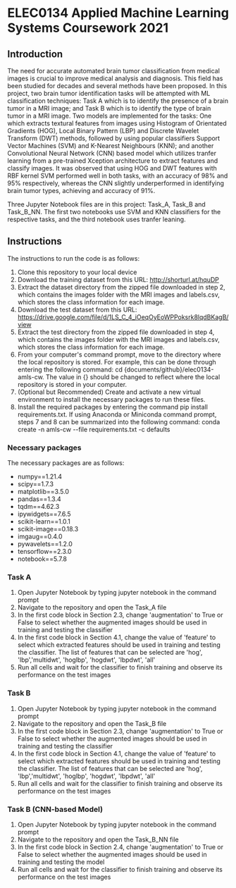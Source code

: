 # ELEC0134 Applied Machine Learning Systems Coursework 2021

## Introduction
The need for accurate automated brain tumor classification from medical images is crucial to improve medical analysis and diagnosis. This field has been studied for decades and several methods have been proposed. In this project, two brain tumor identification tasks will be attempted with ML classification techniques: Task A which is to identify the presence of a brain tumor in a MRI image; and Task B which is to identify the type of brain tumor in a MRI image. Two models are implemented for the tasks: One which extracts textural features from images using Histogram of Orientated Gradients (HOG), Local Binary Pattern (LBP) and Discrete Wavelet Transform (DWT)  methods, followed by using popular classifiers Support Vector Machines (SVM) and K-Nearest Neighbours (KNN); and another Convolutional Neural Network (CNN) based model which utilizes tranfer learning from a pre-trained Xception architecture to extract features and classify images. It was observed that using HOG and DWT features with RBF kernel SVM performed well in both tasks, with an accuracy of 98% and 95% respectively, whereas the CNN slightly underperformed in identifying brain tumor types, achieving and accuracy of 91%.

Three Jupyter Notebook files are in this project: Task_A, Task_B and Task_B_NN. The first two notebooks use SVM and KNN classifiers for the respective tasks, and the third notebook uses tranfer leaning.

## Instructions
The instructions to run the code is as follows:
1. Clone this repository to your local device
2. Download the training dataset from this URL: http://shorturl.at/hquDP
3. Extract the dataset directory from the zipped file downloaded in step 2, which contains the images folder with the MRI images and labels.csv, which stores the class information for each image.
4. Download the test dataset from this URL: https://drive.google.com/file/d/1LS_C_4_iOeqOyEoWPPoksrk8lqdBKagB/view
5. Extract the test directory from the zipped file downloaded in step 4, which contains the images folder with the MRI images and labels.csv, which stores the class information for each image.
6. From your computer's command prompt, move to the directory where the local repository is stored. For example, this can be done through entering the following command: cd {documents/github}/elec0134-amls-cw. The value in {} should be changed to reflect where the local repository is stored in your computer.
7. (Optional but Recommended) Create and activate a new virtual environment to install the necessary packages to run these files.
8. Install the required packages by entering the command pip install requirements.txt. If using Anaconda or Miniconda command prompt, steps 7 and 8 can be summarized into the following command: conda create -n amls-cw --file requirements.txt -c defaults

### Necessary packages
The necessary packages are as follows:
- numpy==1.21.4
- scipy==1.7.3
- matplotlib==3.5.0
- pandas==1.3.4
- tqdm==4.62.3
- ipywidgets==7.6.5
- scikit-learn==1.0.1
- scikit-image==0.18.3
- imgaug==0.4.0
- pywavelets==1.2.0
- tensorflow==2.3.0
- notebook==5.7.8

### Task A
1. Open Jupyter Notebook by typing jupyter notebook in the command prompt
2. Navigate to the repository and open the Task_A file
3. In the first code block in Section 2.3, change 'augmentation' to True or False to select whether the augmented images should be used in training and testing the classifier
4. In the first code block in Section 4.1, change the value of 'feature' to select which extracted features should be used in training and testing the classifier. The list of features that can be selected are 'hog', 'lbp','multidwt', 'hoglbp', 'hogdwt', 'lbpdwt', 'all'
5. Run all cells and wait for the classifier to finish training and observe its performance on the test images

### Task B
1. Open Jupyter Notebook by typing jupyter notebook in the command prompt
2. Navigate to the repository and open the Task_B file
3. In the first code block in Section 2.3, change 'augmentation' to True or False to select whether the augmented images should be used in training and testing the classifier
4. In the first code block in Section 4.1, change the value of 'feature' to select which extracted features should be used in training and testing the classifier. The list of features that can be selected are 'hog', 'lbp','multidwt', 'hoglbp', 'hogdwt', 'lbpdwt', 'all'
5. Run all cells and wait for the classifier to finish training and observe its performance on the test images

### Task B (CNN-based Model)
1. Open Jupyter Notebook by typing jupyter notebook in the command prompt
2. Navigate to the repository and open the Task_B_NN file
3. In the first code block in Section 2.4, change 'augmentation' to True or False to select whether the augmented images should be used in training and testing the model
4. Run all cells and wait for the classifier to finish training and observe its performance on the test images
